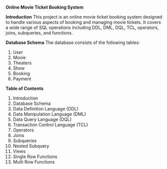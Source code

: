 **Online Movie Ticket Booking System**

**Introduction**
This project is an online movie ticket booking system designed to handle various aspects of booking and managing movie tickets. 
It covers a wide range of SQL operations including DDL, DML, DQL, TCL, operators, joins, subqueries, and functions.

**Database Schema**
The database consists of the following tables:
1) User
2) Movie
3) Theaters
4) Show
5) Booking
6) Payment

   
**Table of Contents**
1) Introduction
2) Database Schema
3) Data Definition Language (DDL)
4) Data Manipulation Language (DML)
5) Data Query Language (DQL)
6) Transaction Control Language (TCL)
7) Operators
8) Joins
9) Subqueries
10) Nested Subquery 
11) Views
12) Single Row Functions
13) Multi Row Functions
